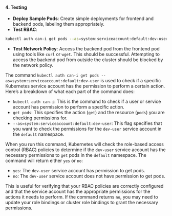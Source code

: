 #### 4. Testing
- **Deploy Sample Pods**: Create simple deployments for frontend and backend pods, labeling them appropriately.
- **Test RBAC**:
```sh
kubectl auth can-i get pods --as=system:serviceaccount:default:dev-user
```
- **Test Network Policy**: Access the backend pod from the frontend pod using tools like `curl` or `wget`. This should be successful. Attempting to access the backend pod from outside the cluster should be blocked by the network policy.

The command `kubectl auth can-i get pods --as=system:serviceaccount:default:dev-user` is used to check if a specific Kubernetes service account has the permission to perform a certain action. Here’s a breakdown of what each part of the command does:

- `kubectl auth can-i`: This is the command to check if a user or service account has permission to perform a specific action.
- `get pods`: This specifies the action (`get`) and the resource (`pods`) you are checking permissions for.
- `--as=system:serviceaccount:default:dev-user`: This flag specifies that you want to check the permissions for the `dev-user` service account in the `default` namespace.

When you run this command, Kubernetes will check the role-based access control (RBAC) policies to determine if the `dev-user` service account has the necessary permissions to `get` pods in the `default` namespace. The command will return either `yes` or `no`:

- `yes`: The `dev-user` service account has permission to get pods.
- `no`: The `dev-user` service account does not have permission to get pods.

This is useful for verifying that your RBAC policies are correctly configured and that the service account has the appropriate permissions for the actions it needs to perform. If the command returns `no`, you may need to update your role bindings or cluster role bindings to grant the necessary permissions.